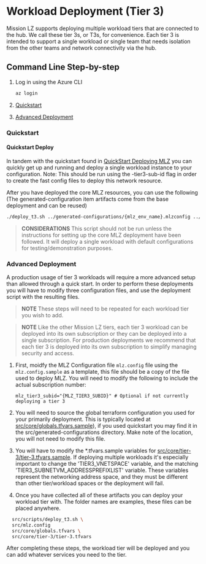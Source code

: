 # Workload Deployment (Tier 3)

Mission LZ supports deploying multiple workload tiers that are connected to the hub. We call these tier 3s, or T3s, for convenience. Each tier 3 is intended to support a single workload or single team that needs isolation from the other teams and network connectivity via the hub.

## Command Line Step-by-step

1. Log in using the Azure CLI

    ```BASH
    az login
    ```

1. [Quickstart](#Quickstart)
1. [Advanced Deployment](#Advanced-Deployment)

### Quickstart

#### Quickstart Deploy

In tandem with the quickstart found in [QuickStart Deploying MLZ](command-line-deployment.md#Quickstart) you can quickly get up and running and deploy a single workload instance to your configuration.  Note: This should be run using the -tier3-sub-id flag in order to create the fast config files to deploy this network resource.

After you have deployed the core MLZ resources,  you can use the following (The generated-configuration item artifacts come from the base deployment and can be reused)

```bash
./deploy_t3.sh ../generated-configurations/{mlz_env_name}.mlzconfig ../generated-configurations/{mlz_env_name}.tfvars  ../generated-configurations/{mlz_env_name}.tfvars y
```

> **CONSIDERATIONS** This script should not be run unless the instructions for setting up the core MLZ deployment have been followed.  It will deploy a single workload with default configurations for testing/demonstration purposes.

### Advanced Deployment

A production usage of tier 3 workloads will require a more advanced setup than allowed through a quick start.   In order to perform these deployments you will have to modify three configuration files, and use the deployment script with the resulting files.

> **NOTE** These steps will need to be repeated for each workload tier you wish to add.
<!-- markdownlint-disable MD028 -->
> **NOTE** Like the other Mission LZ tiers, each tier 3 workload can be deployed into its own subscription or they can be deployed into a single subscription. For production deployments we recommend that each tier 3 is deployed into its own subscription to simplify managing security and access.
<!-- markdownlint-enable MD028 -->

1. First, moidfy the MLZ Configuration file `mlz.config` file using the `mlz.config.sample` as a template,  this file should be a copy of the file used to deploy MLZ.  You will need to modify the following to include the actual subscription number:

    ```plaintext
    mlz_tier3_subid="{MLZ_TIER3_SUBID}" # Optional if not currently deploying a tier 3
    ```

2. You will need to source the global terraform configuration you used for your primarily deployment. This is typically located at [src/core/globals.tfvars.sample](/src/core/globals.tfvars.sample)),  if you used quickstart you may find it in the src/generated-configurations directory. Make note of the location, you will not need to modify this file.

3. You will have to modify the *.tfvars.sample variables for [src/core/tier-3/tier-3.tfvars.sample](src/core/tier-3/tier-3.tfvars.sample).  If deploying multiple workloads it's especially important to change the 'TIER3_VNETSPACE' variable,  and the matching 'TIER3_SUBNETVM_ADDRESSPREFIXLIST' variable.   These variables represent the networking address space, and they must be different than other tier/workload spaces or the deployment will fail.

4. Once you have collected all of these artifacts you can deploy your workload tier with.  The folder names are examples, these files can be placed anywhere.

  ```bash
    src/scripts/deploy_t3.sh \
    src/mlz.config
    src/core/globals.tfvars \
    src/core/tier-3/tier-3.tfvars
  ```

After completing these steps, the workload tier will be deployed and you can add whatever services you need to the tier.
